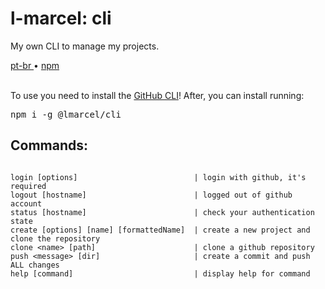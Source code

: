 <div valing="top">
  <h1>l-marcel: <span>cli</span></h1>
  <p>My own CLI to manage my projects.</p>
  <nav>
    <div id="repository-buttons"/>
    <a class="navigation-link disabled" href="https://github.com/L-Marcel/cli/blob/master/README.md" target="__blank__">
      pt-br
    </a>
    <span class="disabled">•</span>
    <a class="navigation-link" href="https://www.npmjs.com/package/@lmarcel/cli" target="__blank__">
      npm
    </a>
  </nav>
</div>

<br/>

<p>To use you need to install the <a href="https://cli.github.com/" target="__target__">GitHub CLI</a>! After, you can install running:</p>
<pre>
<span>npm</span> i -g @lmarcel/cli
</pre>

<h2>Commands:</h2>
<pre>
<code>
<span>login</span> [options]                          | login with github, it's required
<span>logout</span> [hostname]                        | logged out of github account
<span>status</span> [hostname]                        | check your authentication state
<span>create</span> [options] [name] [formattedName]  | create a new project and clone the repository
<span>clone</span> &lt;name> [path]                      | clone a github repository
<span>push</span> &lt;message> [dir]                     | create a commit and push ALL changes
<span>help</span> [command]                           | display help for command
</code>
</pre>